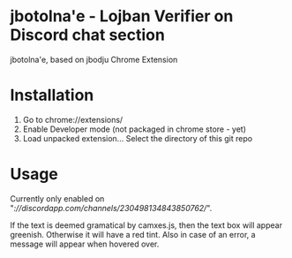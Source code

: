 jbotolna'e - Lojban Verifier on Discord chat section
======

jbotolna'e, based on jbodju Chrome Extension


Installation
============

1. Go to chrome://extensions/
2. Enable Developer mode (not packaged in chrome store - yet)
3. Load unpacked extension...  Select the directory of this git repo


Usage
=====

Currently only enabled on "*://discordapp.com/channels/230498134843850762/*".

If the text is deemed gramatical by camxes.js, then the text box will appear greenish. Otherwise it will have a red tint. Also in case of an error, a message will appear when hovered over.
